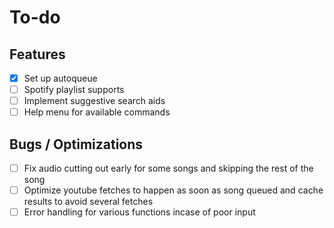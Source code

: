 # To-do
## Features
- [x] Set up autoqueue
- [ ] Spotify playlist supports
- [ ] Implement suggestive search aids
- [ ] Help menu for available commands

## Bugs / Optimizations
- [ ] Fix audio cutting out early for some songs and skipping the rest of the song
- [ ] Optimize youtube fetches to happen as soon as song queued and cache results to avoid several fetches
- [ ] Error handling for various functions incase of poor input